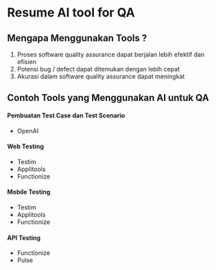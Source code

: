 # Resume AI tool for QA

## Mengapa Menggunakan Tools ?

1. Proses software quality assurance dapat berjalan lebih efektif dan efisien
2. Potensi bug / defect dapat ditemukan dengan lebih cepat
3. Akurasi dalam software quality assurance dapat meningkat

## Contoh Tools yang Menggunakan AI untuk QA

#### Pembuatan Test Case dan Test Scenario

- OpenAI

#### Web Testing

- Testim
- Applitools
- Functionize

#### Mobile Testing

- Testim
- Applitools
- Functionize

#### API Testing

- Functionize
- Pulse